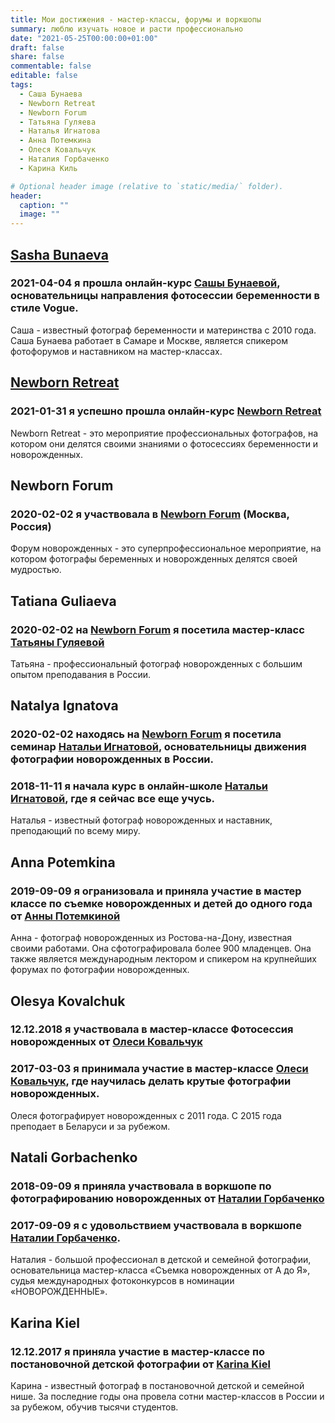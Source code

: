 ```yaml
---
title: Мои достижения - мастер-классы, форумы и воркшопы
summary: люблю изучать новое и расти профессионально  
date: "2021-05-25T00:00:00+01:00"
draft: false
share: false
commentable: false
editable: false
tags:
  - Саша Бунаева
  - Newborn Retreat
  - Newborn Forum
  - Татьяна Гуляева
  - Наталья Игнатова
  - Анна Потемкина
  - Олеся Ковальчук
  - Наталия Горбаченко
  - Карина Киль

# Optional header image (relative to `static/media/` folder).
header:
  caption: ""
  image: ""
---
```

## [Sasha Bunaeva](#Sasha%20Bunaeva)
### 2021-04-04 я прошла онлайн-курс [Сашы Бунаевой](https://bunaeva.com), основательницы направления **фотосессии беременности в стиле Vogue**.
Саша - известный фотограф беременности и материнства с 2010 года. Саша Бунаева работает в Самаре и Москве, является спикером фотофорумов и наставником на мастер-классах.

## [Newborn Retreat](Newborn%20Retreat)
### 2021-01-31 я успешно прошла онлайн-курс [Newborn Retreat](https://themilkyway.ca)
Newborn Retreat - это мероприятие профессиональных фотографов, на котором они делятся своими знаниями о фотосессиях беременности и новорожденных.

## Newborn Forum
### 2020-02-02 я участвовала в [Newborn Forum](https://www.instagram.com/newbornforum/) (Москва, Россия)
Форум новорожденных - это суперпрофессиональное мероприятие, на котором фотографы беременных и новорожденных делятся своей мудростью.

## Tatiana Guliaeva
### 2020-02-02 на [Newborn Forum](https://www.instagram.com/newbornforum/) я посетила мастер-класс [Татьяны Гуляевой](https://guliaeva.ru)
Татьяна - профессиональный фотограф новорожденных с большим опытом преподавания в России.

## Natalya Ignatova
### 2020-02-02 находясь на [Newborn Forum](https://www.instagram.com/newbornforum/) я посетила семинар [Натальи Игнатовой](https://www.instagram.com/mynewbornbeauty/), основательницы движения фотографии новорожденных в России.
### 2018-11-11 я начала курс в онлайн-школе [Натальи Игнатовой](https://www.instagram.com/mynewbornbeauty/), где я сейчас все еще учусь.
Наталья - известный фотограф новорожденных и наставник, преподающий по всему миру.

## Anna Potemkina
### 2019-09-09 я огранизовала и приняла участие в мастер классе по съемке новорожденных и детей до одного года от [Анны Потемкиной](https://annapotemkina.com)
Анна - фотограф новорожденных из Ростова-на-Дону, известная своими работами. Она сфотографировала более 900 младенцев. Она также является международным лектором и спикером на крупнейших форумах по фотографии новорожденных.

## Olesya Kovalchuk
### 12.12.2018 я участвовала в мастер-классе **Фотосессия новорожденных** от [Олеси Ковальчук](https://ok-academy.ru/newbornphoto)
### 2017-03-03 я принимала участие в мастер-классе [Олеси Ковальчук](https://ok-academy.ru/newbornphoto), где научилась делать крутые фотографии новорожденных.
Олеся фотографирует новорожденных с 2011 года. С 2015 года преподает в Беларуси и за рубежом.

## Natali Gorbachenko
### 2018-09-09 я приняла участвовала в воркшопе по фотографированию новорожденных от [Наталии Горбаченко](https://gorbachenko.com)
### 2017-09-09 я с удовольствием участвовала в воркшопе [Наталии Горбаченко](https://gorbachenko.com).
Наталия - большой профессионал в детской и семейной фотографии, основательница мастер-класса «Съемка новорожденных от А до Я», судья международных фотоконкурсов в номинации «НОВОРОЖДЕННЫЕ».

## Karina Kiel
### 12.12.2017 я приняла участие в мастер-классе по постановочной детской фотографии от [Karina Kiel](https://karina-kiel.com)
Карина - известный фотограф в постановочной детской и семейной нише. За последние годы она провела сотни мастер-классов в России и за рубежом, обучив тысячи студентов.